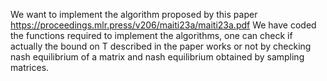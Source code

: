 We want to implement the algorithm proposed by this paper https://proceedings.mlr.press/v206/maiti23a/maiti23a.pdf
We have coded the functions required to implement the algorithms, one can check if actually the bound on T described in the paper works or not by checking nash equilibrium of a matrix and nash equilibrium obtained by sampling matrices.
